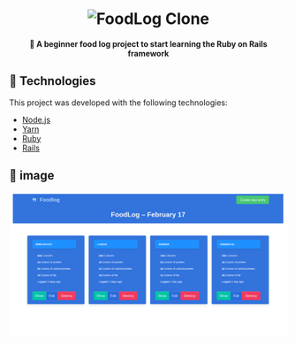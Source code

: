 <h1 align="center">
    <img alt="FoodLog Clone" src="frontend/src/assets/logo.svg" width="250px" />
</h1>
<h4 align="center">
  🚀 A beginner food log project to start learning the Ruby on Rails framework
</h4>

## :rocket: Technologies

This project was developed with the following technologies:

- [Node.js](https://nodejs.org/en/)
- [Yarn](https://yarnpkg.com/)
- [Ruby](https://www.ruby-lang.org/pt/)
- [Rails](https://guides.rubyonrails.org/)

## :rocket: image

<p align="center">
    <img alt="FoodLog Clone" src="images/simulations.png"/>
</p>
